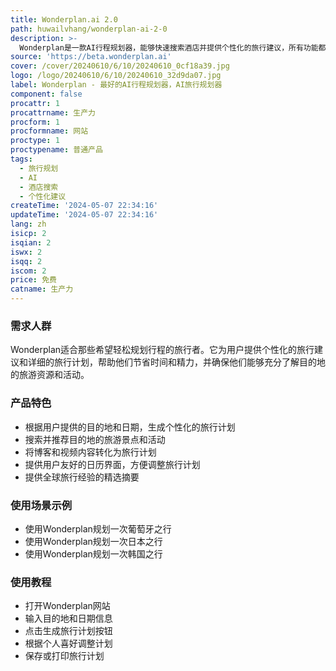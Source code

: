 ```yaml
---
title: Wonderplan.ai 2.0
path: huwailvhang/wonderplan-ai-2-0
description: >-
  Wonderplan是一款AI行程规划器，能够快速搜索酒店并提供个性化的旅行建议，所有功能都由AI驱动。它能够根据用户提供的目的地、日期等信息，生成完整的旅行计划，帮助用户轻松规划行程。
source: 'https://beta.wonderplan.ai'
cover: /cover/20240610/6/10/20240610_0cf18a39.jpg
logo: /logo/20240610/6/10/20240610_32d9da07.jpg
label: Wonderplan - 最好的AI行程规划器，AI旅行规划器
component: false
procattr: 1
procattrname: 生产力
procform: 1
procformname: 网站
proctype: 1
proctypename: 普通产品
tags:
  - 旅行规划
  - AI
  - 酒店搜索
  - 个性化建议
createTime: '2024-05-07 22:34:16'
updateTime: '2024-05-07 22:34:16'
lang: zh
isicp: 2
isqian: 2
iswx: 2
isqq: 2
iscom: 2
price: 免费
catname: 生产力
---
```




### 需求人群
Wonderplan适合那些希望轻松规划行程的旅行者。它为用户提供个性化的旅行建议和详细的旅行计划，帮助他们节省时间和精力，并确保他们能够充分了解目的地的旅游资源和活动。

### 产品特色
* 根据用户提供的目的地和日期，生成个性化的旅行计划
* 搜索并推荐目的地的旅游景点和活动
* 将博客和视频内容转化为旅行计划
* 提供用户友好的日历界面，方便调整旅行计划
* 提供全球旅行经验的精选摘要

### 使用场景示例
* 使用Wonderplan规划一次葡萄牙之行
* 使用Wonderplan规划一次日本之行
* 使用Wonderplan规划一次韩国之行

### 使用教程
* 打开Wonderplan网站
* 输入目的地和日期信息
* 点击生成旅行计划按钮
* 根据个人喜好调整计划
* 保存或打印旅行计划

  
